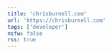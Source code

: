 ```yaml
---
title: 'chrisburnell.com'
url: 'https://chrisburnell.com'
tags: ['developer']
nsfw: false
rss: true
---
```

